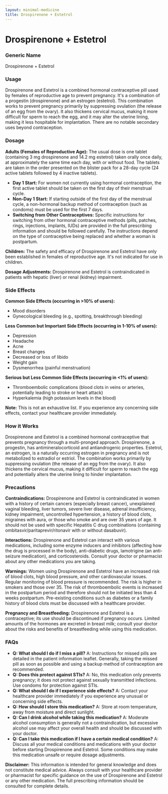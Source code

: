 ```yaml
---
layout: minimal-medicine
title: Drospirenone + Estetrol
---
```


# Drospirenone + Estetrol
### Generic Name
Drospirenone + Estetrol

### Usage
Drospirenone and Estetrol is a combined hormonal contraceptive pill used by females of reproductive age to prevent pregnancy.  It's a combination of a progestin (drospirenone) and an estrogen (estetrol).  This combination works to prevent pregnancy primarily by suppressing ovulation (the release of an egg from the ovary).  It also thickens cervical mucus, making it more difficult for sperm to reach the egg, and it may alter the uterine lining, making it less hospitable for implantation.  There are no notable secondary uses beyond contraception.

### Dosage
**Adults (Females of Reproductive Age):** The usual dose is one tablet (containing 3 mg drospirenone and 14.2 mg estetrol) taken orally once daily, at approximately the same time each day, with or without food.  The tablets are taken in the order presented on the blister pack for a 28-day cycle (24 active tablets followed by 4 inactive tablets).

* **Day 1 Start:** For women not currently using hormonal contraception, the first active tablet should be taken on the first day of their menstrual cycle.
* **Non-Day 1 Start:** If starting outside of the first day of the menstrual cycle, a non-hormonal backup method of contraception (such as condoms) must be used for the first 7 days.
* **Switching from Other Contraceptives:** Specific instructions for switching from other hormonal contraceptive methods (pills, patches, rings, injections, implants, IUDs) are provided in the full prescribing information and should be followed carefully.  The instructions depend on the type of contraceptive being replaced and whether a woman is postpartum.

**Children:**  The safety and efficacy of Drospirenone and Estetrol have only been established in females of reproductive age.  It's not indicated for use in children.

**Dosage Adjustments:** Drospirenone and Estetrol is contraindicated in patients with hepatic (liver) or renal (kidney) impairment.


### Side Effects
**Common Side Effects (occurring in >10% of users):**

* Mood disorders
* Gynecological bleeding (e.g., spotting, breakthrough bleeding)

**Less Common but Important Side Effects (occurring in 1-10% of users):**

* Depression
* Headache
* Acne
* Breast changes
* Decreased or loss of libido
* Weight gain
* Dysmenorrhea (painful menstruation)


**Serious but Less Common Side Effects (occurring in <1% of users):**

* Thromboembolic complications (blood clots in veins or arteries, potentially leading to stroke or heart attack)
* Hyperkalemia (high potassium levels in the blood)

**Note:** This is not an exhaustive list.  If you experience any concerning side effects, contact your healthcare provider immediately.


### How it Works
Drospirenone and Estetrol is a combined hormonal contraceptive that prevents pregnancy through a multi-pronged approach.  Drospirenone, a progestin, has antimineralocorticoid and antiandrogenic properties.  Estetrol, an estrogen, is a naturally occurring estrogen in pregnancy and is not metabolized to estradiol or estriol.  The combination works primarily by suppressing ovulation (the release of an egg from the ovary).  It also thickens the cervical mucus, making it difficult for sperm to reach the egg and potentially alters the uterine lining to hinder implantation.

### Precautions
**Contraindications:** Drospirenone and Estetrol is contraindicated in women with a history of certain cancers (especially breast cancer), unexplained vaginal bleeding, liver tumors, severe liver disease, adrenal insufficiency, kidney impairment,  uncontrolled hypertension, a history of blood clots, migraines with aura, or those who smoke and are over 35 years of age. It should not be used with specific Hepatitis C drug combinations (containing ombitasvir/paritaprevir/ritonavir with or without dasabuvir).


**Interactions:**  Drospirenone and Estetrol can interact with various medications, including some enzyme inducers and inhibitors (affecting how the drug is processed in the body), anti-diabetic drugs, lamotrigine (an anti-seizure medication), and corticosteroids.  Consult your doctor or pharmacist about any other medications you are taking.


**Warnings:** Women using Drospirenone and Estetrol have an increased risk of blood clots, high blood pressure, and other cardiovascular issues.  Regular monitoring of blood pressure is recommended.  The risk is higher in smokers and those over 35. The risk of thromboembolic events is increased in the postpartum period and therefore should not be initiated less than 4 weeks postpartum.  Pre-existing conditions such as diabetes or a family history of blood clots must be discussed with a healthcare provider.

**Pregnancy and Breastfeeding:**  Drospirenone and Estetrol is a contraceptive; its use should be discontinued if pregnancy occurs.  Limited amounts of the hormones are excreted in breast milk; consult your doctor about the risks and benefits of breastfeeding while using this medication.


### FAQs
* **Q: What should I do if I miss a pill?** A: Instructions for missed pills are detailed in the patient information leaflet. Generally, taking the missed pill as soon as possible and using a backup method of contraception are recommended.
* **Q: Does this protect against STIs?** A: No, this medication only prevents pregnancy; it does not protect against sexually transmitted infections.  Use condoms for protection against STIs.
* **Q: What should I do if I experience side effects?** A:  Contact your healthcare provider immediately if you experience any unusual or concerning side effects.
* **Q: How should I store this medication?** A: Store at room temperature, away from moisture and direct sunlight.
* **Q: Can I drink alcohol while taking this medication?** A: Moderate alcohol consumption is generally not a contraindication, but excessive alcohol use may affect your overall health and should be discussed with your doctor.
* **Q: Can I take this medication if I have a certain medical condition?** A:  Discuss all your medical conditions and medications with your doctor before starting Drospirenone and Estetrol.  Some conditions may make this medication unsafe or require dosage adjustments.


**Disclaimer:** This information is intended for general knowledge and does not constitute medical advice.  Always consult with your healthcare provider or pharmacist for specific guidance on the use of Drospirenone and Estetrol or any other medication.  The full prescribing information should be consulted for complete details.
